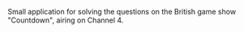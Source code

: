 Small application for solving the questions on the British game show "Countdown", airing on Channel 4.

